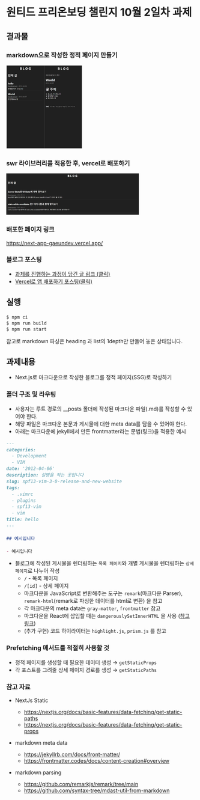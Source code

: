 # 원티드 프리온보딩 챌린지 10월 2일차 과제

## 결과물

### markdown으로 작성한 정적 페이지 만들기

<img src='./example.jpg' width='40%'>

### swr 라이브러리를 적용한 후, vercel로 배포하기

<img src='./example02.jpg' width='70%'>

### 배포한 페이지 링크

https://next-app-gaeundev.vercel.app/

### 블로그 포스팅

- [과제를 진행하는 과정이 담긴 글 링크 (클릭)](https://tistory.rooteun.com/98)
- [Vercel로 앱 배포하기 포스팅(클릭)](https://tistory.rooteun.com/99)

## 실행

```shell
$ npm ci
$ npm run build
$ npm run start
```

참고로 markdown 파싱은 heading 과 list의 1depth만 만들어 놓은 상태입니다.

## 과제내용

- Next.js로 마크다운으로 작성한 블로그를 정적 페이지(SSG)로 작성하기

### 폴더 구조 및 라우팅

- 사용자는 루트 경로의 \_\_posts 폴더에 작성된 마크다운 파일(.md)를 작성할 수 있어야 한다.
- 해당 파일은 마크다운 본문과 게시물에 대한 meta data를 담을 수 있어야 한다.
- 아래는 마크다운에 jekyll에서 만든 frontmatter라는 문법(링크)을 적용한 예시

```markdown
---
categories:
  - Development
  - VIM
date: '2012-04-06'
description: 설명을 적는 곳입니다
slug: spf13-vim-3-0-release-and-new-website
tags:
  - .vimrc
  - plugins
  - spf13-vim
  - vim
title: hello
---

## 예시입니다

- 예시입니다
```

- 블로그에 작성된 게시물을 렌더링하는 `목록 페이지`와 개별 게시물을 렌더링하는 `상세 페이지`로 나누어 작성
  - `/` - 목록 페이지
  - `/[id]` - 상세 페이지
  - 마크다운을 JavaScript로 변환해주는 도구는 `remark`(마크다운 Parser), `remark-html`(remark로 파싱한 데이터를 html로 변환) 을 참고
  - 각 마크다운의 meta data는 `gray-matter`, `frontmatter` 참고
  - 마크다운을 React에 삽입할 때는 `dangerouslySetInnerHTML` 을 사용 ([참고 링크](https://ko.reactjs.org/docs/dom-elements.html#dangerouslysetinnerhtml))
  - (추가 구현) 코드 하이라이터는 `highlight.js`, `prism.js` 를 참고

### Prefetching 메서드를 적절히 사용할 것

- 정적 페이지를 생성할 때 필요한 데이터 생성 → `getStaticProps`
- 각 포스트를 그려줄 상세 페이지 경로를 생성 → `getStaticPaths`

### 참고 자료

- NextJs Static

  - https://nextjs.org/docs/basic-features/data-fetching/get-static-paths
  - https://nextjs.org/docs/basic-features/data-fetching/get-static-props

- markdown meta data

  - https://jekyllrb.com/docs/front-matter/
  - https://frontmatter.codes/docs/content-creation#overview

- markdown parsing
  - https://github.com/remarkjs/remark/tree/main
  - https://github.com/syntax-tree/mdast-util-from-markdown

